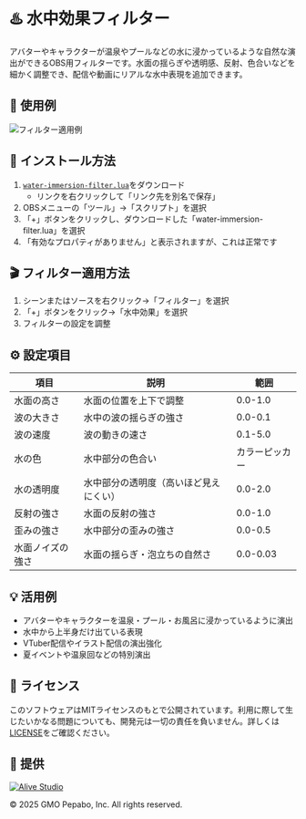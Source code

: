 # ♨️ 水中効果フィルター

アバターやキャラクターが温泉やプールなどの水に浸かっているような自然な演出ができるOBS用フィルターです。水面の揺らぎや透明感、反射、色合いなどを細かく調整でき、配信や動画にリアルな水中表現を追加できます。

## 🎥 使用例

![フィルター適用例](./water-immersion-filter.gif)

## 🔧 インストール方法

1. [`water-immersion-filter.lua`](https://raw.githubusercontent.com/pepabo/alive-project-obs-plugins/main/scripts/water-immersion-filter/water-immersion-filter.lua)をダウンロード
    - リンクを右クリックして「リンク先を別名で保存」
2. OBSメニューの「ツール」→「スクリプト」を選択
3. 「+」ボタンをクリックし、ダウンロードした「water-immersion-filter.lua」を選択
4. 「有効なプロパティがありません」と表示されますが、これは正常です

## 🎬 フィルター適用方法

1. シーンまたはソースを右クリック→「フィルター」を選択
2. 「+」ボタンをクリック→「水中効果」を選択
3. フィルターの設定を調整

## ⚙️ 設定項目

| 項目             | 説明                                 | 範囲         |
|------------------|--------------------------------------|--------------|
| 水面の高さ       | 水面の位置を上下で調整               | 0.0-1.0      |
| 波の大きさ       | 水中の波の揺らぎの強さ               | 0.0-0.1      |
| 波の速度         | 波の動きの速さ                       | 0.1-5.0      |
| 水の色           | 水中部分の色合い                     | カラーピッカー|
| 水の透明度       | 水中部分の透明度（高いほど見えにくい）| 0.0-2.0      |
| 反射の強さ       | 水面の反射の強さ                     | 0.0-1.0      |
| 歪みの強さ       | 水中部分の歪みの強さ                 | 0.0-0.5      |
| 水面ノイズの強さ | 水面の揺らぎ・泡立ちの自然さ         | 0.0-0.03     |

## 💡 活用例

- アバターやキャラクターを温泉・プール・お風呂に浸かっているように演出
- 水中から上半身だけ出ている表現
- VTuber配信やイラスト配信の演出強化
- 夏イベントや温泉回などの特別演出

## 📝 ライセンス

このソフトウェアはMITライセンスのもとで公開されています。利用に際して生じたいかなる問題についても、開発元は一切の責任を負いません。詳しくは[LICENSE](../../LICENSE)をご確認ください。

## 🎯 提供

[![Alive Studio](../../assets/alive-studio-logo.png)](https://alive-project.com/studio)

© 2025 GMO Pepabo, Inc. All rights reserved. 